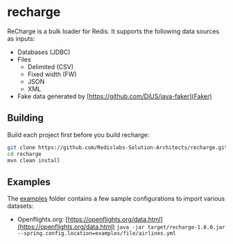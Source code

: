 # recharge
ReCharge is a bulk loader for Redis. It supports the following data sources as inputs:

* Databases (JDBC)
* Files
  * Delimited (CSV)
  * Fixed width (FW)
  * JSON
  * XML
* Fake data generated by [https://github.com/DiUS/java-faker](Faker)

## Building
Build each project first before you build recharge:
```bash
git clone https://github.com/Redislabs-Solution-Architects/recharge.git
cd recharge
mvn clean install
```

## Examples
The [examples](./examples) folder contains a few sample configurations to import various datasets:

* Openflights.org: [https://openflights.org/data.html](https://openflights.org/data.html)
`java -jar target/recharge-1.0.0.jar --spring.config.location=examples/file/airlines.yml`
